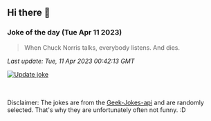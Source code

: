 ## Hi there 👋

### Joke of the day (Tue Apr 11 2023)
<!-- joke -->
>When Chuck Norris talks, everybody listens. And dies.
<!-- /joke -->

*Last update: Tue, 11 Apr 2023 00:42:13 GMT*

[![Update joke](https://github.com/nclskfm/nclskfm/actions/workflows/joke.yml/badge.svg)](https://github.com/nclskfm/nclskfm/actions/workflows/joke.yml)

<br><br>
Disclaimer: The jokes are from the [Geek-Jokes-api](https://github.com/sameerkumar18/geek-joke-api) and are randomly selected. That's why they are unfortunately often not funny. :D
